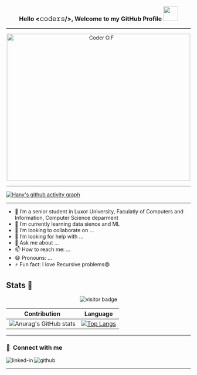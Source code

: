 <h3 align="center">Hello <𝚌𝚘𝚍𝚎𝚛𝚜/>, Welcome to my GitHub Profile <img height="40" src="https://emoji.gg/assets/emoji/7333-parrotdance.gif"></h1>
<hr>
<p align="center">

  <img src="https://media.giphy.com/media/SWoSkN6DxTszqIKEqv/giphy.gif" alt="Coder GIF" width="500" height="400">
  
</p>
<hr>

[![Hany's github activity graph](https://activity-graph.herokuapp.com/graph?username=Ereh11&theme=xcode)](https://git.io/Ereh11)

<hr>

- 🔭 I’m a senior student in Luxor University, Faculatiy of Computers and Information, Computer Science deparment
- 🌱 I’m currently learning data sience and ML
- 👯 I’m looking to collaborate on ...
- 🤔 I’m looking for help with ...
- 💬 Ask me about ...
- 📫 How to reach me: ...
- 😄 Pronouns: ...
- ⚡ Fun fact: I love Recursive problems😄

## Stats 💯

<p align="center"><img src="https://profile-counter.glitch.me/%7BEreh11%7D/count.svg" alt="visitor badge"/></p>

Contribution | Language
--- | --- 
![Anurag's GitHub stats](https://github-readme-stats.vercel.app/api?username=Ereh11&show_icons=true&theme=synthwave) | [![Top Langs](https://github-readme-stats.vercel.app/api/top-langs/?username=Ereh11&layout=compact&theme=outrun)](https://github.com/anuraghazra/github-readme-stats)


<hr>

### :speech_balloon: &nbsp;Connect with me
[<img align="left" alt="linked-in" src="https://img.shields.io/badge/linkedin-%230077B5.svg?&style=for-the-badge&logo=linkedin&logoColor=white" />](https://www.linkedin.com/in/hany-abdou-731b831a1/)


[<img align="left" alt="github" src="https://img.shields.io/badge/GitHub-100000?style=for-the-badge&logo=github&logoColor=white" />](https://github.com/Ereh11)
<br>
<hr>
